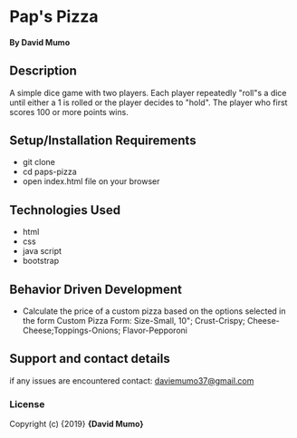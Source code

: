 # Pap's Pizza
#### By **David Mumo**
## Description
A simple dice game with two players. Each player repeatedly "roll"s a dice until either a 1 is rolled or the player decides to "hold". The player who first scores 100 or more points wins.

## Setup/Installation Requirements
* git clone
* cd paps-pizza
* open index.html file on your browser

## Technologies Used
* html
* css
* java script
* bootstrap

## Behavior Driven Development
* Calculate the price of a custom pizza based on the options selected in the form	Custom Pizza Form: Size-Small, 10"; Crust-Crispy; Cheese-Cheese;Toppings-Onions; Flavor-Pepporoni

## Support and contact details
if any issues are encountered contact:
daviemumo37@gmail.com

### License
Copyright (c) {2019} **{David Mumo}**

